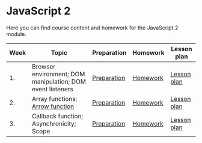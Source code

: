 # JavaScript 2

Here you can find course content and homework for the JavaScript 2 module.

| Week | Topic                                                             | Preparation                         | Homework                                   | Lesson plan                         |
| ---- | ----------------------------------------------------------------- | ----------------------------------- | ------------------------------------------ | ----------------------------------- |
| 1.   | Browser environment; DOM manipulation; DOM event listeners        | [Preparation](week1/preparation.md) | [Homework](../homework-projects/README.md) | [Lesson plan](week1/lesson-plan.md) |
| 2.   | Array functions; [Arrow function](week2/README.md#arrow-function) | [Preparation](week2/preparation.md) | [Homework](../homework-projects/README.md) | [Lesson plan](week2/lesson-plan.md) |
| 3.   | Callback function; Asynchronicity; Scope                          | [Preparation](week3/preparation.md) | [Homework](../homework-projects/README.md) | [Lesson plan](week3/lesson-plan.md) |
